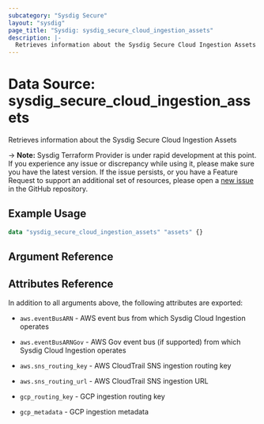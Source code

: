 ```yaml
---
subcategory: "Sysdig Secure"
layout: "sysdig"
page_title: "Sysdig: sysdig_secure_cloud_ingestion_assets"
description: |-
  Retrieves information about the Sysdig Secure Cloud Ingestion Assets
---
```


# Data Source: sysdig_secure_cloud_ingestion_assets

Retrieves information about the Sysdig Secure Cloud Ingestion Assets

-> **Note:** Sysdig Terraform Provider is under rapid development at this point. If you experience any issue or discrepancy while using it, please make sure you have the latest version. If the issue persists, or you have a Feature Request to support an additional set of resources, please open a [new issue](https://github.com/sysdiglabs/terraform-provider-sysdig/issues/new) in the GitHub repository.

## Example Usage

```terraform
data "sysdig_secure_cloud_ingestion_assets" "assets" {}
```

## Argument Reference

## Attributes Reference

In addition to all arguments above, the following attributes are exported:

* `aws.eventBusARN` - AWS event bus from which Sysdig Cloud Ingestion operates

* `aws.eventBusARNGov` - AWS Gov event bus (if supported) from which Sysdig Cloud Ingestion operates

* `aws.sns_routing_key` - AWS CloudTrail SNS ingestion routing key

* `aws.sns_routing_url` - AWS CloudTrail SNS ingestion URL

* `gcp_routing_key` - GCP ingestion routing key

* `gcp_metadata` - GCP ingestion metadata
